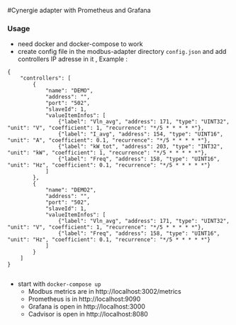 #Cynergie adapter with Prometheus and Grafana

### Usage
- need docker and docker-compose to work
- create config file in the modbus-adapter directory `config.json` and add controllers IP adresse in it , Example :

```
{
	"controllers": [
		{
			"name": "DEMO",
			"address": "",
			"port": "502",
			"slaveId": 1,
			"valueItemInfos": [
				{"label": "Vln_avg", "address": 171, "type": "UINT32", "unit": "V", "coefficient": 1, "recurrence": "*/5 * * * * *"},
				{"label": "I_avg", "address": 154, "type": "UINT16", "unit": "A", "coefficient": 0.1, "recurrence": "*/5 * * * * *"},
				{"label": "kW_tot", "address": 203, "type": "INT32", "unit": "kW", "coefficient": 1, "recurrence": "*/5 * * * * *"},
				{"label": "Freq", "address": 158, "type": "UINT16", "unit": "Hz", "coefficient": 0.1, "recurrence": "*/5 * * * * *"}
			]
		},
		{
			"name": "DEMO2",
			"address": "",
			"port": "502",
			"slaveId": 1,
			"valueItemInfos": [
				{"label": "Vln_avg", "address": 171, "type": "UINT32", "unit": "V", "coefficient": 1, "recurrence": "*/5 * * * * *"},
				{"label": "Freq", "address": 158, "type": "UINT16", "unit": "Hz", "coefficient": 0.1, "recurrence": "*/5 * * * * *"}
			]
		}
	]
}


```

- start   with  `docker-compose up`
	- Modbus metrics are in http://localhost:3002/metrics
	- Prometheus is in http://localhost:9090
	- Grafana is open  in http://localhost:3000 
	- Cadvisor is open  in http://localhost:8080

